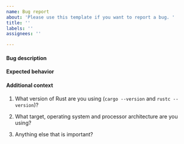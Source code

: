 ```yaml
---
name: Bug report
about: 'Please use this template if you want to report a bug. '
title: ''
labels: ''
assignees: ''

---
```


#### Bug description
<!--
If possible, provide a recipe for reproducing the error.
Ideally provide a code snippet that shows the bug.
-->

#### Expected behavior
<!-- A clear and concise description of what you expected to happen. -->

#### Additional context

1. What version of Rust are you using (`cargo --version` and `rustc --version`)?

2. What target, operating system and processor architecture are you using?

3. Anything else that is important?
